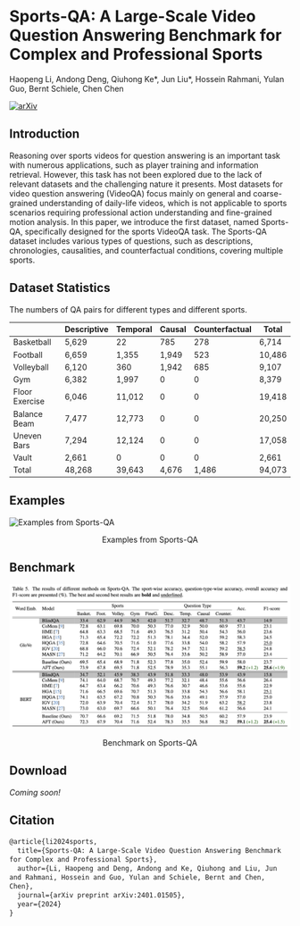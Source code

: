 # Sports-QA: A Large-Scale Video Question Answering Benchmark for Complex and Professional Sports

Haopeng Li, Andong Deng, Qiuhong Ke*, Jun Liu*, Hossein Rahmani, Yulan Guo, Bernt Schiele, Chen Chen

[![arXiv](https://img.shields.io/badge/Arxiv-2401.01505-b31b1b.svg?logo=arXiv)](https://arxiv.org/abs/2401.01505)


## Introduction

Reasoning over sports videos for question answering is an important task with numerous applications, such as player training and information retrieval. However, this task has not been explored due to the lack of relevant datasets and the challenging nature it presents. Most datasets for video question answering (VideoQA) focus mainly on general and coarse-grained understanding of daily-life videos, which is not applicable to sports scenarios requiring professional action understanding and fine-grained motion analysis. In this paper, we introduce the first dataset, named Sports-QA, specifically designed for the sports VideoQA task. The Sports-QA dataset includes various types of questions, such as descriptions, chronologies, causalities, and counterfactual conditions, covering multiple sports.

## Dataset Statistics

The numbers of QA pairs for different types and different sports.

|                | Descriptive  | Temporal  | Causal | Counterfactual | Total  |
|----------------|--------|--------|--------|----------|--------|
| Basketball     | 5,629  | 22     | 785    | 278      | 6,714  |
| Football       | 6,659  | 1,355  | 1,949  | 523      | 10,486 |
| Volleyball     | 6,120  | 360    | 1,942  | 685      | 9,107  |
| Gym            | 6,382  | 1,997  | 0      | 0        | 8,379  |
| Floor Exercise | 6,046  | 11,012 | 0      | 0        | 19,418 |
| Balance Beam   | 7,477  | 12,773 | 0      | 0        | 20,250 |
| Uneven Bars    | 7,294  | 12,124 | 0      | 0        | 17,058 |
| Vault          | 2,661  | 0      | 0      | 0        | 2,661  |
| Total          | 48,268 | 39,643 | 4,676  | 1,486    | 94,073 |


## Examples

![Examples from Sports-QA](pics/sportsqa_eg.png)

<div align="center">
  Examples from Sports-QA
</div>

## Benchmark

![Benchmark on Sports-QA](pics/image.png)

<div align="center">
  Benchmark on Sports-QA
</div>

## Download

*Coming soon!*

## Citation

```
@article{li2024sports,
  title={Sports-QA: A Large-Scale Video Question Answering Benchmark for Complex and Professional Sports},
  author={Li, Haopeng and Deng, Andong and Ke, Qiuhong and Liu, Jun and Rahmani, Hossein and Guo, Yulan and Schiele, Bernt and Chen, Chen},
  journal={arXiv preprint arXiv:2401.01505},
  year={2024}
}
```
